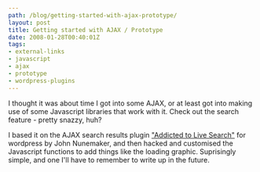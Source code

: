```yaml
---
path: /blog/getting-started-with-ajax-prototype/
layout: post
title: Getting started with AJAX / Prototype
date: 2008-01-28T00:40:01Z
tags:
- external-links
- javascript
- ajax
- prototype
- wordpress-plugins
---
```


I thought it was about time I got into some AJAX, or at least got into making use of some Javascript libraries that work with it. Check out the search feature - pretty snazzy, huh?

I based it on the AJAX search results plugin ["Addicted to Live Search"](http://addictedtonew.com/archives/145/wordpress-live-search-plugin/ "Open link in a new window") for wordpress by John Nunemaker, and then hacked and customised the Javascript functions to add things like the loading graphic. Suprisingly simple, and one I'll have to remember to write up in the future.
